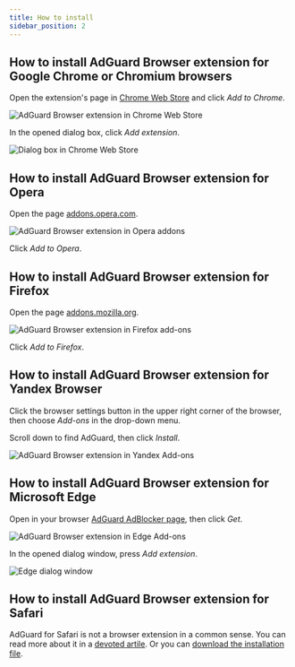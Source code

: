 ```yaml
---
title: How to install
sidebar_position: 2
---
```


##  How to install AdGuard Browser extension for Google Chrome or Chromium browsers

Open the extension's page in [Chrome Web Store](https://agrd.io/extension_chrome) and click _Add to Chrome_. 

![AdGuard Browser extension in Chrome Web Store](https://cdn.adguard.com/content/Kb/ad_blocker/browser_extension/ad_blocker_browser_extension_chrome.png)

In the opened dialog box, click _Add extension_.

![Dialog box in Chrome Web Store](https://cdn.adguard.com/content/Kb/ad_blocker/browser_extension/ad_blocker_browser_extension_chrome1.png)

## How to install AdGuard Browser extension for Opera

Open the page [addons.opera.com](https://agrd.io/extension_opera).

![AdGuard Browser extension in Opera addons](https://cdn.adguard.com/content/Kb/ad_blocker/browser_extension/ad_blocker_browser_extension_opera.png)

Click _Add to Opera_.

## How to install AdGuard Browser extension for Firefox

Open the page [addons.mozilla.org](https://agrd.io/extension_firefox).

![AdGuard Browser extension in Firefox add-ons](https://cdn.adguard.com/content/Kb/ad_blocker/browser_extension/ad_blocker_browser_extension_firefox.png)

Click _Add to Firefox_.

## How to install AdGuard Browser extension for Yandex Browser

Click the browser settings button in the upper right corner of the browser, then choose _Add-ons_ in the drop-down menu.

Scroll down to find AdGuard, then click _Install_.

![AdGuard Browser extension in Yandex Add-ons](https://cdn.adguard.com/content/Kb/ad_blocker/browser_extension/ad_blocker_browser_extension_yandex.png)

## How to install AdGuard Browser extension for Microsoft Edge

Open in your browser [AdGuard AdBlocker page](https://agrd.io/extension_edge), then click _Get_. 

![AdGuard Browser extension in Edge Add-ons](https://cdn.adguard.com/content/Kb/ad_blocker/browser_extension/ad_blocker_browser_extension_edge.png)

In the opened dialog window, press _Add extension_.

![Edge dialog window](https://cdn.adguard.com/content/Kb/ad_blocker/browser_extension/ad_blocker_browser_extension_edge1.png)

## How to install AdGuard Browser extension for Safari

AdGuard for Safari is not a browser extension in a common sense. You can read more about it in a [devoted artile](/adguard-for-safari/overview). Or you can [download the installation file](https://agrd.io/safari_release).